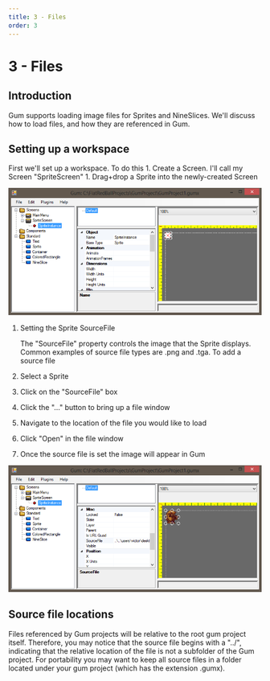 ```yaml
---
title: 3 - Files
order: 3
---
```


# 3 - Files

## Introduction

Gum supports loading image files for Sprites and NineSlices. We'll discuss how to load files, and how they are referenced in Gum.

## Setting up a workspace

First we'll set up a workspace. To do this 1. Create a Screen. I'll call my Screen "SpriteScreen" 1. Drag+drop a Sprite into the newly-created Screen 

![](../.gitbook/assets/GumSpriteInstance.PNG)

1. Setting the Sprite SourceFile

   The "SourceFile" property controls the image that the Sprite displays.  Common examples of source file types are .png and .tga.  To add a source file

2. Select a Sprite
3. Click on the "SourceFile" box
4. Click the "..." button to bring up a file window
5. Navigate to the location of the file you would like to load
6. Click "Open" in the file window
7. Once the source file is set the image will appear in Gum

![](../.gitbook/assets/GumSpriteSourceFile.PNG)

## Source file locations

Files referenced by Gum projects will be relative to the root gum project itself. Therefore, you may notice that the source file begins with a "../", indicating that the relative location of the file is not a subfolder of the Gum project. For portability you may want to keep all source files in a folder located under your gum project \(which has the extension .gumx\).

